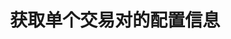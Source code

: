 ---
title: 获取单个交易对的配置信息
position_number: 1.2
type: get
description: /v1/public/symbol/detail
parameters:
    -
        name: symbol
        type: string
        mandatory: true
        default: N/A
        description: 交易对
        ranges:
content_markdown: 注：**此方法不需要签名**
left_code_blocks:
    -
        code_block: "public void getKLine() {\r\n\tString text = HttpUtil.get(URL + \"/data/api/v1/getKLine?market=btc_usdt&type=1min&since=0\");\r\n\tSystem.out.println(text);\r\n}"
        title: Java
        language: java
right_code_blocks:
    -
        code_block: "{\n\t\"error\": {\n\t\t\"code\": \"\",\n\t\t\"msg\": \"\"\n\t},\n\t\"msgInfo\": \"\",\n\t\"result\": {\n\t\t\"baseCoin\": \"\",\n\t\t\"baseCoinDisplayPrecision\": 0,\n\t\t\"baseCoinPrecision\": 0,\n\t\t\"contractSize\": 0,\n\t\t\"contractType\": \"\",\n\t\t\"depthPrecisionMerge\": 0,\n\t\t\"initLeverage\": 0,\n\t\t\"labels\": [],\n\t\t\"liquidationFee\": 0,\n\t\t\"makerFee\": 0,\n\t\t\"maxEntrusts\": 0,\n\t\t\"maxOpenOrders\": 0,\n\t\t\"minNotional\": 0,\n\t\t\"minPrice\": 0,\n\t\t\"minQty\": 0,\n\t\t\"multiplierDown\": 0,\n\t\t\"multiplierUp\": 0,\n\t\t\"onboardDate\": 0,\n\t\t\"pricePrecision\": 0,\n\t\t\"quantityPrecision\": 0,\n\t\t\"quoteCoin\": \"\",\n\t\t\"quoteCoinDisplayPrecision\": 0,\n\t\t\"quoteCoinPrecision\": 0,\n\t\t\"state\": 0,\n\t\t\"supportEntrustType\": \"\",\n\t\t\"supportOrderType\": \"\",\n\t\t\"supportTimeInForce\": \"\",\n\t\t\"symbol\": \"\",\n\t\t\"takerFee\": 0,\n\t\t\"tradeSwitch\": false,\n\t\t\"underlyingType\": \"\"\n\t},\n\t\"returnCode\": 0\n}"
        title: Response
        language: json
---